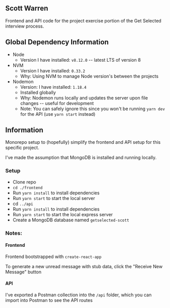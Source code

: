 ## Scott Warren

Frontend and API code for the project exercise portion of the Get Selected interview process.

## Global Dependency Information

* Node
  * Version I have installed: `v8.12.0` -- latest LTS of version 8
* NVM
  * Version I have installed: `0.33.2`
  * Why: Using NVM to manage Node version's between the projects
* Nodemon
  * Version: I have installed: `1.18.4`
  * Installed globally
  * Why: Nodemon runs locally and updates the server upon file changes -- useful for development
  * Note: You can safely ignore this since you won't be running `yarn dev` for the API (use `yarn start` instead)

## Information

Monorepo setup to (hopefully) simplify the frontend and API setup for this specific project.

I've made the assumption that MongoDB is installed and running locally.

### Setup

* Clone repo
* `cd ./frontend`
* Run `yarn install` to install dependencies
* Run `yarn start` to start the local server
* cd `../api`
* Run `yarn install` to install dependencies
* Run `yarn start` to start the local express server
* Create a MongoDB database named `getselected-scott`

### Notes:

#### Frontend

Frontend bootstrapped with `create-react-app`

To generate a new unread message with stub data, click the "Receive New Message" button

#### API

I've exported a Postman collection into the `/api` folder, which you can import into Postman to see the API routes